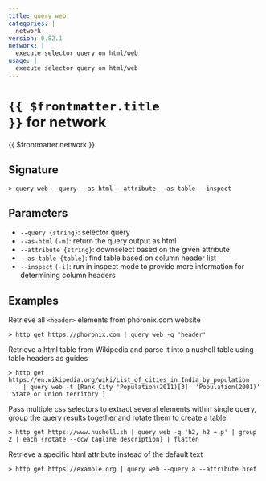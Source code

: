```yaml
---
title: query web
categories: |
  network
version: 0.82.1
network: |
  execute selector query on html/web
usage: |
  execute selector query on html/web
---
```


# <code>{{ $frontmatter.title }}</code> for network

<div class='command-title'>{{ $frontmatter.network }}</div>

## Signature

```> query web --query --as-html --attribute --as-table --inspect```

## Parameters

 -  `--query {string}`: selector query
 -  `--as-html` `(-m)`: return the query output as html
 -  `--attribute {string}`: downselect based on the given attribute
 -  `--as-table {table}`: find table based on column header list
 -  `--inspect` `(-i)`: run in inspect mode to provide more information for determining column headers

## Examples

Retrieve all `<header>` elements from phoronix.com website
```shell
> http get https://phoronix.com | query web -q 'header'

```

Retrieve a html table from Wikipedia and parse it into a nushell table using table headers as guides
```shell
> http get https://en.wikipedia.org/wiki/List_of_cities_in_India_by_population
    | query web -t [Rank City 'Population(2011)[3]' 'Population(2001)' 'State or union territory']

```

Pass multiple css selectors to extract several elements within single query, group the query results together and rotate them to create a table
```shell
> http get https://www.nushell.sh | query web -q 'h2, h2 + p' | group 2 | each {rotate --ccw tagline description} | flatten

```

Retrieve a specific html attribute instead of the default text
```shell
> http get https://example.org | query web --query a --attribute href

```
